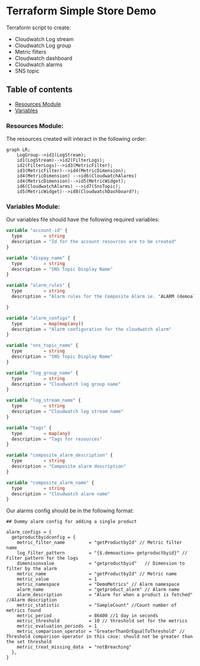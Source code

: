 # Terraform Simple Store Demo

Terraform script to create:

- Cloudwatch Log stream
- Cloudwatch Log group
- Metric filters
- Cloudwatch dashboard
- Cloudwatch alarms
- SNS topic

## Table of contents

- [Resources Module](#product-module)
- [Variables](#discount-module)

### Resources Module:

The resources created will interact in the following order:

```mermaid
graph LR;
    LogGroup-->id1(LogStream);
    id1(LogStream)-->id2(FilterLogs);
    id2(FilterLogs)-->id3(MetricFilter);
    id3(MetricFilter)-->id4(MetricDimension);
    id4(MetricDimension) -->id6(CloudwatchAlarms)
    id4(MetricDimension)-->id5(MetricWidget);
    id6(CloudwatchAlarms) -->id7(SnsTopic);
    id5(MetricWidget)-->id8(CloudwatchDashboard?);

```

### Variables Module:

Our variables file should have the following required variables:

```terraform
variable "account-id" {
  type        = string
  description = "Id for the account resources are to be created"
}

variable "dispay_name" {
  type        = string
  description = "SNS Topic Display Name"
}

variable "alarm_rules" {
  type        = string
  description = "Alarm rules for the Composite Alarm ie. "ALARM (demoalarmname) OR ALARM (demoalarmname2)""

}

variable "alarm_configs" {
  type        = map(map(any))
  description = "Alarm configuration for the cloudwatch alarm"
}

variable "sns_topic_name" {
  type        = string
  description = "SNS Topic Display Name"
}

variable "log_group_name" {
  type        = string
  description = "Cloudwatch log group name"
}

variable "log_stream_name" {
  type        = string
  description = "Cloudwatch log stream name"
}

variable "tags" {
  type        = map(any)
  description = "Tags for resources"
}

variable "composite_alarm_description" {
  type        = string
  description = "Composite alarm description"
}

variable "composite_alarm_name" {
  type        = string
  description = "Cloudwatch alarm name"
}
```

Our alarms config should be in the following format:

```hcl
## Dummy alarm config for adding a single product

alarm_configs = {
  getproductbyidconfig = {
    metric_filter_name         = "getProductbyId" // Metric filter name
    log_filter_pattern         = "{$.demoaction= getproductbyid}" // Filter pattern for the logs
    dimenisonvalue             = "getproductbyid"   // Dimension to filter by the alarm
    metric_name                = "getProductbyId" // Metric name
    metric_value               = 1
    metric_namespace           = "DemoMetrics" // Alarm namespace
    alarm_name                 = "getproduct_alarm" // Alarm name
    alarm_description          = "Alarm for when a product is fetched" //Alarm description
    metric_statistic           = "SampleCount" //Count number of metrics found
    metric_period              = 86400 //1 day in seconds
    metric_threshold           = 10 // threshold set for the metrics
    metric_evaluation_periods  = 1
    metric_comparison_operator = "GreaterThanOrEqualToThreshold" // Threshold comparison operator in this case: should not be greater than the set threshold
    metric_treat_missing_data  = "notBreaching"
  },
}
```